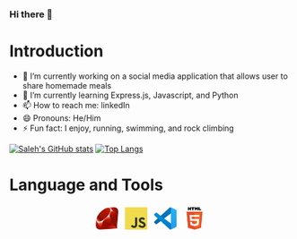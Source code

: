 ### Hi there 👋

<!--
**saleh-alk/saleh-alk** is a ✨ _special_ ✨ repository because its `README.md` (this file) appears on your GitHub profile.

Here are some ideas to get you started:
-->
# Introduction

- 🔭 I’m currently working on a social media application that allows user to share homemade meals
- 🌱 I’m currently learning Express.js, Javascript, and Python
- 📫 How to reach me: linkedIn
- 😄 Pronouns: He/Him
- ⚡ Fun fact: I enjoy, running, swimming, and rock climbing



[![Saleh's GitHub stats](https://github-readme-stats.vercel.app/api?username=saleh-alk)](https://github.com/saleh-alk/github-readme-stats)
[![Top Langs](https://github-readme-stats.vercel.app/api/top-langs/?username=saleh-alk)](https://github.com/saleh-alk/github-readme-stats)


# Language and Tools
<p align="center">
<img src="https://raw.githubusercontent.com/github/explore/80688e429a7d4ef2fca1e82350fe8e3517d3494d/topics/ruby/ruby.png" alt="Ruby" height="40" style="vertical-align:top; margin:4px">
<img src="https://raw.githubusercontent.com/github/explore/80688e429a7d4ef2fca1e82350fe8e3517d3494d/topics/javascript/javascript.png" alt="Javascript" height="40" style="vertical-align:top; margin:4px">
<img src="https://raw.githubusercontent.com/github/explore/80688e429a7d4ef2fca1e82350fe8e3517d3494d/topics/visual-studio-code/visual-studio-code.png" alt="VS Code" height="40" style="vertical-align:top; margin:4px">
<img src="https://raw.githubusercontent.com/github/explore/80688e429a7d4ef2fca1e82350fe8e3517d3494d/topics/html/html.png" alt="HTML" height="40" style="vertical-align:top; margin:4px">
</p>
